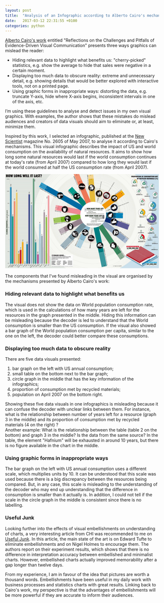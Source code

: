 ```yaml
---
layout: post
title:  "Analysis of an Infographic according to Alberto Cairo's mechanisms"
date:   2017-03-12 22:31:55 +0100
categories: python
---
```


[Alberto Cairo's work][Graphics_Lies_Misleading_Visuals] entitled "Reflections
on the Challenges and Pitfalls of Evidence-Driven Visual Communication" presents
three ways graphics can mislead the reader:

- Hiding relevant data to highlight what benefits us: "cherry-picked"
statistics, e.g. show the average to hide that sales were negative in a certain
moment.
- Displaying too much data to obscure reality: extreme and unnecessary
detail, e.g. showing details that would be better explored with interactive tools,
not on a printed page.
- Using graphic forms in inappropriate ways: distorting the data,  e.g. truncate
Y-axis, hide where X-axis begins, inconsistent intervals in one of the axis, etc.

I’m using these guidelines to analyse and detect issues in my own visual graphics.
With examples, the author shows that these mistakes do mislead audiences and
creators of data visuals should aim to eliminate or, at least, minimize them.

Inspired by this work, I selected an infographic, published at the [New Scientist][newscientist]
magazine No. 2605 of May 2007, to analyse it according to Cairo's mechanisms.
This visual infographic describes the impact of US and
world consumption on the availability of natural resources. It aims to show how
long some natural resources would last if the world consumption continues at
today's rate (from April 2007) compared to how long they would last if
the world consumed at half the US consumption rate (from April 2007).

[![infographics](/images/posts/26051202.jpg)](https://www.newscientist.com/data/images/archive/2605/26051202.jpg)

The components that I've found misleading in the visual are organised by the
mechanisms presented by Alberto Cairo's work:

### Hiding relevant data to highlight what benefits us

The visual does not show the data on World population consumption rate, which is
used in the calculations of how many years are left for the resources in the
graph presented in the middle. Hiding this information can be misleading because
the decoder is led to understand that the World consumption is smaller than the
US consumption. If the visual also showed a bar graph of the World population
consumption per capita, similar to the one on the left, the decoder could better
compare these consumptions.

### Displaying too much data to obscure reality

There are five data visuals presented:

1. bar graph on the left with US annual consumption;
2. small table on the bottom next to the bar graph;
3. circle graph in the middle that has the key information of the infographics;
4. proportion of consumption met by recycled materials;
5. population on April 2007 on the bottom right.

Showing these five data visuals in one infographics is misleading because it can
confuse the decoder with unclear links between them. For instance, what is the
relationship between number of years left for a resource (graph 3 in the middle)
and its proportion of consumption met by recycled materials (4 on the right) ?  
Another example: What is the relationship between the table (table 2 on the bottom)
and graph 3 in the middle? Is the data from the same source? In the table, the
element "Hafnium" will be exhausted in around 10 years, but there is no figure
available in the chart in the middle.

### Using graphic forms in inappropriate ways

The bar graph on the left with US annual consumption uses a different scale, which
multiplies units by 10. It can be understood that this scale was used because
there is a big discrepancy between the resources being compared. But, in any case,
this scale is misleading to the understanding of the decoder who may end up
understanding that the difference in consumption is smaller than it actually is.
In addition, I could not tell if the scale in the circle graph in the middle is
consistent since there is no labelling.

### Useful Junk

Looking further into the effects of visual embellishments on understanding of
charts, a very interesting article from CHI was recommended to me on
[Useful Junk][useful_junk]. In this article, the main state of the art is on
Edward Tufte to eliminate embellishments and on Nigel Holmes to encourage them.
The authors report on their experiment results, which shows that there is no
difference in interpretation accuracy between embellished and minimalist charts.
However, embellished charts actually improved memorability after a gap longer
than twelve days.

From my experience, I am in favour of the idea that pictures are worth a thousand
words. Embellishments have been useful in my daily work with business processes and
statistics charts with great results. Linking back to Cairo's work, my perspective is
that the advantages of embellishments will be more powerful if they are accurate
to inform their audiences.

[Graphics_Lies_Misleading_Visuals]: http://infovis.fh-potsdam.de/readings/Cairo2015.pdf

[how-long-will-it-last]: http://www.coolinfographics.com/blog/2009/4/29/how-long-will-it-last.html

[newscientist]: https://www.newscientist.com/data/images/archive/2605/26051202.jpg

[useful_junk]: http://hci.usask.ca/uploads/173-pap0297-bateman.pdf
